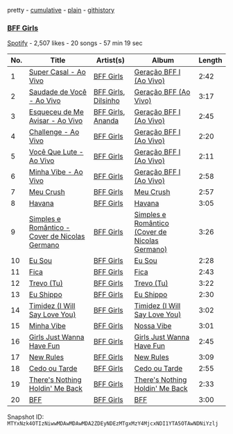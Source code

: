 pretty - [cumulative](/playlists/cumulative/37i9dQZF1DXamcyl84FTpQ.md) - [plain](/playlists/plain/37i9dQZF1DXamcyl84FTpQ) - [githistory](https://github.githistory.xyz/mackorone/spotify-playlist-archive/blob/main/playlists/plain/37i9dQZF1DXamcyl84FTpQ)

### [BFF Girls](https://open.spotify.com/playlist/37i9dQZF1DXamcyl84FTpQ)

> 

[Spotify](https://open.spotify.com/user/spotify) - 2,507 likes - 20 songs - 57 min 19 sec

| No. | Title | Artist(s) | Album | Length |
|---|---|---|---|---|
| 1 | [Super Casal \- Ao Vivo](https://open.spotify.com/track/0qHRFe3781i5ZbECZ04yoT) | [BFF Girls](https://open.spotify.com/artist/0cXR0xvHgytWQMyW5ozUAn) | [Geração BFF I \(Ao Vivo\)](https://open.spotify.com/album/1ygGUFQcuUeEI6BO4FBU93) | 2:42 |
| 2 | [Saudade de Você \- Ao Vivo](https://open.spotify.com/track/0W0EUsEgbemuhR4ACHnwzI) | [BFF Girls](https://open.spotify.com/artist/0cXR0xvHgytWQMyW5ozUAn), [Dilsinho](https://open.spotify.com/artist/4NUePmzDvCYqilXBFa91Hg) | [Geração BFF \(Ao Vivo\)](https://open.spotify.com/album/2G0NVoXTcegUCi6qdFUPxy) | 3:17 |
| 3 | [Esqueceu de Me Avisar \- Ao Vivo](https://open.spotify.com/track/5OQbf9ewKiUi0lzI8g3CyV) | [BFF Girls](https://open.spotify.com/artist/0cXR0xvHgytWQMyW5ozUAn), [Ananda](https://open.spotify.com/artist/2TqXAXuNUnnzzCTuAs5DX5) | [Geração BFF I \(Ao Vivo\)](https://open.spotify.com/album/1ygGUFQcuUeEI6BO4FBU93) | 2:45 |
| 4 | [Challenge \- Ao Vivo](https://open.spotify.com/track/3I5UPeBuPw1aKsulDVJ2Uh) | [BFF Girls](https://open.spotify.com/artist/0cXR0xvHgytWQMyW5ozUAn) | [Geração BFF I \(Ao Vivo\)](https://open.spotify.com/album/1ygGUFQcuUeEI6BO4FBU93) | 2:20 |
| 5 | [Você Que Lute \- Ao Vivo](https://open.spotify.com/track/3yv0ZKBNPVHDVdkJ8WWnVb) | [BFF Girls](https://open.spotify.com/artist/0cXR0xvHgytWQMyW5ozUAn) | [Geração BFF I \(Ao Vivo\)](https://open.spotify.com/album/1ygGUFQcuUeEI6BO4FBU93) | 2:11 |
| 6 | [Minha Vibe \- Ao Vivo](https://open.spotify.com/track/2z41hiMVDqbRhe448sIer4) | [BFF Girls](https://open.spotify.com/artist/0cXR0xvHgytWQMyW5ozUAn) | [Geração BFF I \(Ao Vivo\)](https://open.spotify.com/album/1ygGUFQcuUeEI6BO4FBU93) | 2:58 |
| 7 | [Meu Crush](https://open.spotify.com/track/1rcqcVFaeafoxvPCjOKDQb) | [BFF Girls](https://open.spotify.com/artist/0cXR0xvHgytWQMyW5ozUAn) | [Meu Crush](https://open.spotify.com/album/6y2vfFU9E2WheSGj6ZCuX8) | 2:57 |
| 8 | [Havana](https://open.spotify.com/track/6TmQA21802TO9KstI68eiD) | [BFF Girls](https://open.spotify.com/artist/0cXR0xvHgytWQMyW5ozUAn) | [Havana](https://open.spotify.com/album/0JSi6QWZVwXAuTTcga2oV7) | 3:05 |
| 9 | [Simples e Romântico \- Cover de Nicolas Germano](https://open.spotify.com/track/4bjpuCItRiNltbtZt7j7A7) | [BFF Girls](https://open.spotify.com/artist/0cXR0xvHgytWQMyW5ozUAn) | [Simples e Romântico \(Cover de Nicolas Germano\)](https://open.spotify.com/album/0hwQCZG9VsuKs3IJ3HW4Ut) | 3:26 |
| 10 | [Eu Sou](https://open.spotify.com/track/0YTse9rgRhnc0CvmSeToAi) | [BFF Girls](https://open.spotify.com/artist/0cXR0xvHgytWQMyW5ozUAn) | [Eu Sou](https://open.spotify.com/album/32NKrnqLUjsIti4a4gkE2W) | 2:28 |
| 11 | [Fica](https://open.spotify.com/track/2b5VxW8TParzyeSdSsceXO) | [BFF Girls](https://open.spotify.com/artist/0cXR0xvHgytWQMyW5ozUAn) | [Fica](https://open.spotify.com/album/3ZFBJaMAZaN3o8YKBYZPyi) | 2:43 |
| 12 | [Trevo \(Tu\)](https://open.spotify.com/track/05H93k30MkdnoOby4tMuka) | [BFF Girls](https://open.spotify.com/artist/0cXR0xvHgytWQMyW5ozUAn) | [Trevo \(Tu\)](https://open.spotify.com/album/3bDU0tCIN83k2fWYyKbdAA) | 3:22 |
| 13 | [Eu Shippo](https://open.spotify.com/track/3jCejvsMrtZ3MTKjLfg2Fk) | [BFF Girls](https://open.spotify.com/artist/0cXR0xvHgytWQMyW5ozUAn) | [Eu Shippo](https://open.spotify.com/album/5QB1Bx98ULK8MZDqHrsk2V) | 2:30 |
| 14 | [Timidez \(I Will Say Love You\)](https://open.spotify.com/track/3vUE1kBF7YHOGDbP9xycYM) | [BFF Girls](https://open.spotify.com/artist/0cXR0xvHgytWQMyW5ozUAn) | [Timidez \(I Will Say Love You\)](https://open.spotify.com/album/5661eFggfiZuSZKWvvcXjY) | 3:02 |
| 15 | [Minha Vibe](https://open.spotify.com/track/7gf9TyfNsuR5JWHe5EMArf) | [BFF Girls](https://open.spotify.com/artist/0cXR0xvHgytWQMyW5ozUAn) | [Nossa Vibe](https://open.spotify.com/album/5EpyqhZakErSxZcvCAg4hj) | 3:01 |
| 16 | [Girls Just Wanna Have Fun](https://open.spotify.com/track/6lyEhjYswIWAu8FKEbLmj7) | [BFF Girls](https://open.spotify.com/artist/0cXR0xvHgytWQMyW5ozUAn) | [Girls Just Wanna Have Fun](https://open.spotify.com/album/1lcwEsIHEXkIHR6CixZ1tG) | 2:45 |
| 17 | [New Rules](https://open.spotify.com/track/0TG1lXXcM39HMexZvcepq0) | [BFF Girls](https://open.spotify.com/artist/0cXR0xvHgytWQMyW5ozUAn) | [New Rules](https://open.spotify.com/album/1E7XBWKfKGF5cfZUM3WPty) | 3:09 |
| 18 | [Cedo ou Tarde](https://open.spotify.com/track/518vi4AmxAFyyAAaLUXAWJ) | [BFF Girls](https://open.spotify.com/artist/0cXR0xvHgytWQMyW5ozUAn) | [Cedo ou Tarde](https://open.spotify.com/album/31uwglanOOxxAvpdVM3y28) | 2:55 |
| 19 | [There's Nothing Holdin' Me Back](https://open.spotify.com/track/6QzhX0wWcGcizWFIe1WV72) | [BFF Girls](https://open.spotify.com/artist/0cXR0xvHgytWQMyW5ozUAn) | [There's Nothing Holdin' Me Back](https://open.spotify.com/album/0ATS9dlG1ftF1S9825AovX) | 2:33 |
| 20 | [BFF](https://open.spotify.com/track/0WGaD6rW5Vi0WsZ8jW1i5w) | [BFF Girls](https://open.spotify.com/artist/0cXR0xvHgytWQMyW5ozUAn) | [BFF](https://open.spotify.com/album/37nsLELJyFQIiuSsmWoWLU) | 3:00 |

Snapshot ID: `MTYxNzk4OTIzNiwwMDAwMDAwMDA2ZDEyNDEzMTgxMzY4MjcxNDI1YTA5OTAwNDNiYzlj`
